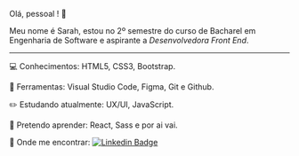 Olá, pessoal ! :wave:

Meu nome é Sarah, estou no 2º semestre do curso de Bacharel em Engenharia de Software e aspirante a *Desenvolvedora Front End*.

------


:computer: ​Conhecimentos: HTML5, CSS3, Bootstrap.


:wrench: ​Ferramentas: Visual Studio Code, Figma, Git e Github.


:pencil2: ​Estudando atualmente: UX/UI, JavaScript.


:dart: ​Pretendo aprender: React, Sass e por ai vai.


:speech_balloon: ​Onde me encontrar: [![Linkedin Badge](https://img.shields.io/badge/-LinkedIn-blue?style=flat-square&logo=Linkedin&logoColor=white&link=https://www.linkedin.com/in/sarahsantossilva/)](https://www.linkedin.com/in/sarahsantossilva/)


